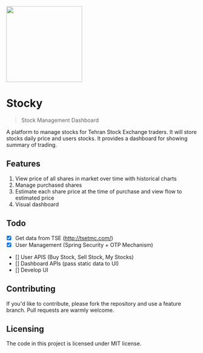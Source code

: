 <img src="https://raw.githubusercontent.com/mahmoodkohansal/stocky/master/src/main/resources/static/stocky.png" width="200">
 
 # Stocky
 > Stock Management Dashboard
 
 A platform to manage stocks for Tehran Stock Exchange traders. 
 It will store stocks daily price and users stocks.
 It provides a dashboard for showing summary of trading.   
 
 ## Features
 
 1. View price of all shares in market over time with historical charts
 2. Manage purchased shares
 3. Estimate each share price at the time of purchase and view flow to estimated price
 4. Visual dashboard
 
 ## Todo
 - [x] Get data from TSE (http://tsetmc.com/)  
 - [x] User Management (Spring Security + OTP Mechanism)
 - [] User APIS (Buy Stock, Sell Stock, My Stocks)  
 - [] Dashboard APIs (pass static data to UI)
 - [] Develop UI
 
 ## Contributing
 
 If you'd like to contribute, please fork the repository and use a feature
 branch. Pull requests are warmly welcome.

 
 ## Licensing
 
 The code in this project is licensed under MIT license.
